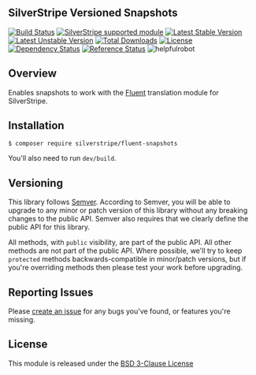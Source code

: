 ## SilverStripe Versioned Snapshots

[![Build Status](https://api.travis-ci.org/silverstripe/silverstripe-fluent-snapshots.svg?branch=master)](https://travis-ci.org/silverstripe/silverstripe-fluent-snapshots)
[![SilverStripe supported module](https://img.shields.io/badge/silverstripe-supported-0071C4.svg)](https://www.silverstripe.org/software/addons/silverstripe-commercially-supported-module-list/)
[![Latest Stable Version](https://poser.pugx.org/silverstripe/versioned/version.svg)](http://www.silverstripe.org/stable-download/)
[![Latest Unstable Version](https://poser.pugx.org/silverstripe/fluent-snapshots/v/unstable.svg)](https://packagist.org/packages/silverstripe/fluent-snapshots)
[![Total Downloads](https://poser.pugx.org/silverstripe/fluent-snapshots/downloads.svg)](https://packagist.org/packages/silverstripe/fluent-snapshots)
[![License](https://poser.pugx.org/silverstripe/fluent-snapshots/license.svg)](https://github.com/silverstripe/silverstripe-fluent-snapshots#license)
[![Dependency Status](https://www.versioneye.com/php/silverstripe:fluent-snapshots/badge.svg)](https://www.versioneye.com/php/silverstripe:fluent-snapshots)
[![Reference Status](https://www.versioneye.com/php/silverstripe:admin/reference_badge.svg?style=flat)](https://www.versioneye.com/php/silverstripe:admin/references)
![helpfulrobot](https://helpfulrobot.io/silverstripe/fluent-snapshots/badge)

## Overview

Enables snapshots to work with the [Fluent](https://github.com/tractorcow/silverstripe-fluent) translation module for SilverStripe.

## Installation

```
$ composer require silverstripe/fluent-snapshots
```

You'll also need to run `dev/build`.

## Versioning

This library follows [Semver](http://semver.org). According to Semver,
you will be able to upgrade to any minor or patch version of this library
without any breaking changes to the public API. Semver also requires that
we clearly define the public API for this library.

All methods, with `public` visibility, are part of the public API. All
other methods are not part of the public API. Where possible, we'll try
to keep `protected` methods backwards-compatible in minor/patch versions,
but if you're overriding methods then please test your work before upgrading.

## Reporting Issues

Please [create an issue](http://github.com/silverstripe/silverstripe-fluent-snapshots/issues)
for any bugs you've found, or features you're missing.

## License

This module is released under the [BSD 3-Clause License](LICENSE)

